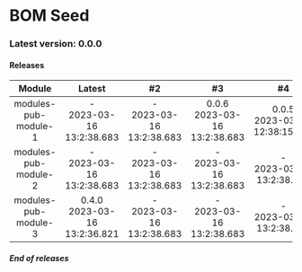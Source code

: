 # BOM Seed

### Latest version: 0.0.0

#### Releases
                
| Module | Latest | #2 | #3 | #4 | #5 |
| :----: | :----: | :----: | :----: | :----: | :----: |
| modules-pub-module-1 | -<br> 2023-03-16<br> 13:2:38.683 | -<br> 2023-03-16<br> 13:2:38.683 | 0.0.6<br> 2023-03-16<br> 13:2:38.683 | 0.0.5<br> 2023-03-16<br> 12:38:15.811 | 0.0.4<br> 2023-03-16<br> 12:36:25.324 |
| modules-pub-module-2 | -<br> 2023-03-16<br> 13:2:38.683 | -<br> 2023-03-16<br> 13:2:38.683 | -<br> 2023-03-16<br> 13:2:38.683 | -<br> 2023-03-16<br> 13:2:38.683 | 0.0.4<br> 2023-03-16<br> 12:36:26.13 |
| modules-pub-module-3 | 0.4.0<br> 2023-03-16<br> 13:2:36.821 | -<br> 2023-03-16<br> 13:2:38.683 | -<br> 2023-03-16<br> 13:2:38.683 | -<br> 2023-03-16<br> 13:2:38.683 | -<br> 2023-03-16<br> 13:2:38.683 |
                
                
##### End of releases

